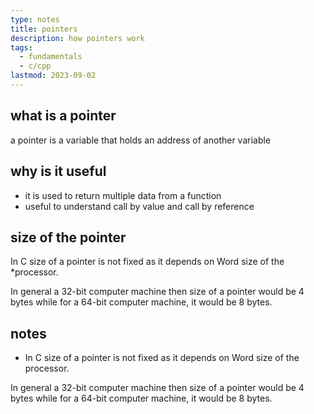 ```yaml
---
type: notes
title: pointers
description: how pointers work
tags:
  - fundamentals
  - c/cpp
lastmod: 2023-09-02
---
```


## what is a pointer
a pointer is a variable that holds an address of another variable

## why is it useful
- it is used to return multiple data from a function
- useful to understand call by value and call by reference

## size of the pointer

In C size of a pointer is not fixed as it depends on Word size of the *processor. 

In general a 32-bit computer machine then size of a pointer would be 4 bytes while for a 64-bit computer machine, it would be 8 bytes.

## notes

- In C size of a pointer is not fixed as it depends on Word size of the processor.

In general a 32-bit computer machine then size of a pointer would be 4 bytes while for a 64-bit computer machine, it would be 8 bytes.


